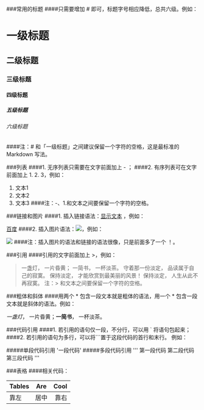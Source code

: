 ###常用的标题
####只需要增加 # 即可，标题字号相应降低，总共六级。例如：

# 一级标题
## 二级标题
### 三级标题
#### 四级标题
##### 五级标题
###### 六级标题
####注：# 和「一级标题」之间建议保留一个字符的空格，这是最标准的 Markdown 写法。



###列表
####1. 无序列表只需要在文字前面加上 - ；
####2. 有序列表可在文字前面加上 1. 2. 3，例如：

1. 文本1
2. 文本2
3. 文本3
####注：-、1.和文本之间要保留一个字符的空格。



###链接和图片
####1. 插入链接语法：[显示文本](链接地址) ，例如：

[百度](http://www.baidu.com)
####2. 插入图片语法：![](图片链接地址)，例如：

![](http://upload-images.jianshu.io/upload_images/259-0ad0d0bfc1c608b6.jpg?imageMogr2/auto-orient/strip%7CimageView2/2/w/1240)
####注：插入图片的语法和链接的语法很像，只是前面多了一个 ！。



###引用
####引用的文字前面加上 >，例如：

> 一盏灯， 一片昏黄； 一简书， 一杯淡茶。 守着那一份淡定， 品读属于自己的寂寞。 保持淡定， 才能欣赏到最美丽的风景！ 保持淡定， 人生从此不再寂寞。
注：> 和文本之间要保留一个字符的空格。


###粗体和斜体
####用两个 * 包含一段文本就是粗体的语法，用一个 * 包含一段文本就是斜体的语法。例如：

 *一盏灯*， 一片昏黄；**一简书**， 一杯淡茶。


###代码引用
####1. 若引用的语句仅一段，不分行，可以用 ` 将语句包起来；
####2. 若引用的语句为多行，可以将```置于这段代码的首行和末行。
例如：

#####单段代码引用
'一段代码'
#####多段代码引用
'''
第一段代码
第二段代码
第三段代码
'''


###表格
####相关代码：

| Tables        | Are           | Cool  |
| ------------- |:-------------:| -----:|
| 靠左           | 居中           | 靠右  |


